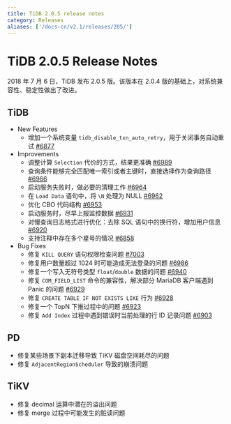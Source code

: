```yaml
---
title: TiDB 2.0.5 release notes
category: Releases
aliases: ['/docs-cn/v2.1/releases/205/']
---
```


# TiDB 2.0.5 Release Notes

2018 年 7 月 6 日，TiDB 发布 2.0.5 版。该版本在 2.0.4 版的基础上，对系统兼容性、稳定性做出了改进。

## TiDB

- New Features
    - 增加一个系统变量 `tidb_disable_txn_auto_retry`，用于关闭事务自动重试 [#6877](https://github.com/pingcap/tidb/pull/6877)
- Improvements
    - 调整计算 `Selection` 代价的方式，结果更准确 [#6989](https://github.com/pingcap/tidb/pull/6989)
    - 查询条件能够完全匹配唯一索引或者主键时，直接选择作为查询路径 [#6966](https://github.com/pingcap/tidb/pull/6966)
    - 启动服务失败时，做必要的清理工作 [#6964](https://github.com/pingcap/tidb/pull/6964)
    - 在 `Load Data` 语句中，将 `\N` 处理为 NULL [#6962](https://github.com/pingcap/tidb/pull/6962)
    - 优化 CBO 代码结构 [#6953](https://github.com/pingcap/tidb/pull/6953)
    - 启动服务时，尽早上报监控数据 [#6931](https://github.com/pingcap/tidb/pull/6931)
    - 对慢查询日志格式进行优化：去除 SQL 语句中的换行符，增加用户信息 [#6920](https://github.com/pingcap/tidb/pull/6920)
    - 支持注释中存在多个星号的情况 [#6858](https://github.com/pingcap/tidb/pull/6858)
- Bug Fixes
    - 修复 `KILL QUERY` 语句权限检查问题 [#7003](https://github.com/pingcap/tidb/pull/7003)
    - 修复用户数量超过 1024 时可能造成无法登录的问题 [#6986](https://github.com/pingcap/tidb/pull/6986)
    - 修复一个写入无符号类型 `float`/`double` 数据的问题 [#6940](https://github.com/pingcap/tidb/pull/6940)
    - 修复 `COM_FIELD_LIST` 命令的兼容性，解决部分 MariaDB 客户端遇到 Panic 的问题 [#6929](https://github.com/pingcap/tidb/pull/6929)
    - 修复 `CREATE TABLE IF NOT EXISTS LIKE` 行为 [#6928](https://github.com/pingcap/tidb/pull/6928)
    - 修复一个 TopN 下推过程中的问题 [#6923](https://github.com/pingcap/tidb/pull/6923)
    - 修复 `Add Index` 过程中遇到错误时当前处理的行 ID 记录问题 [#6903](https://github.com/pingcap/tidb/pull/6903)

## PD

- 修复某些场景下副本迁移导致 TiKV 磁盘空间耗尽的问题
- 修复 `AdjacentRegionScheduler` 导致的崩溃问题

## TiKV

- 修复 decimal 运算中潜在的溢出问题
- 修复 merge 过程中可能发生的脏读问题